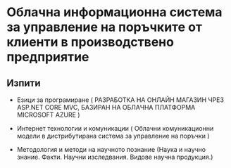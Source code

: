 # Облачна информационна система за управление на поръчките от клиенти в производствено предприятие

## Изпити

- Езици за програмиране ( РАЗРАБОТКА НА ОНЛАЙН МАГАЗИН ЧРЕЗ ASP.NET CORE MVC,
БАЗИРАН НА ОБЛАЧНА ПЛАТФОРМА MICROSOFT AZURE )

- Интернет технологии и комуникации ( Облачни комуникационни модели в дистрибутирана система за управление на поръчки )
 
 - Методология и методи на научното познание (Наука и научно знание. Факти. Научни изследвания. Видове научна продукция.)